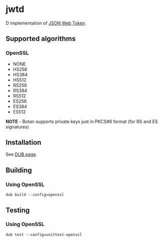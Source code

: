# jwtd
D implementation of [JSON Web Token](http://jwt.io/).

## Supported algorithms

### OpenSSL
- NONE
- HS256
- HS384
- HS512
- RS256
- RS384
- RS512
- ES256
- ES384
- ES512

**NOTE** - Botan supports private keys just in PKCS#8 format (for RS and ES signatures)

## Installation

See [DUB page](http://code.dlang.org/packages/jwtd).

## Building

### Using OpenSSL
```
dub build --config=openssl
```

## Testing

### Using OpenSSL
```
dub test --config=unittest-openssl
```
